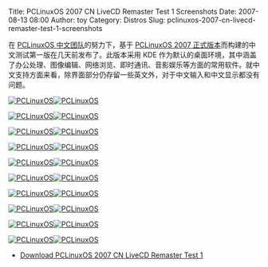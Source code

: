 Title: PCLinuxOS 2007 CN LiveCD Remaster Test 1 Screenshots
Date: 2007-08-13 08:00
Author: toy
Category: Distros
Slug: pclinuxos-2007-cn-livecd-remaster-test-1-screenshots

在 [PCLinuxOS 中文团队](http://www.pclinuxos.cn/)的努力下，基于
[PCLinuxOS 2007
正式版本](http://linuxtoy.org/archives/pclinuxos-2007-final-released.html)而构建的中文测试第一版在几天前发布了。此版本采用
KDE
作为默认的桌面环境，其中涵盖了办公处理、图像编辑、网络浏览、即时通讯、音影娱乐等方面的常用软件。就中文支持方面来看，除界面部分仍存留一些英文外，对于中文输入和中文显示都没有问题。

[![PCLinuxOS](http://i.linuxtoy.org/i/pclinuxos2007cnrt1/thumb_01.jpg)](http://i.linuxtoy.org/i/pclinuxos2007cnrt1/01.jpg)[![PCLinuxOS](http://i.linuxtoy.org/i/pclinuxos2007cnrt1/thumb_02.jpg)](http://i.linuxtoy.org/i/pclinuxos2007cnrt1/02.jpg)  

[![PCLinuxOS](http://i.linuxtoy.org/i/pclinuxos2007cnrt1/thumb_03.jpg)](http://i.linuxtoy.org/i/pclinuxos2007cnrt1/03.jpg)[![PCLinuxOS](http://i.linuxtoy.org/i/pclinuxos2007cnrt1/thumb_04.jpg)](http://i.linuxtoy.org/i/pclinuxos2007cnrt1/04.jpg)  

[![PCLinuxOS](http://i.linuxtoy.org/i/pclinuxos2007cnrt1/thumb_05.jpg)](http://i.linuxtoy.org/i/pclinuxos2007cnrt1/05.jpg)[![PCLinuxOS](http://i.linuxtoy.org/i/pclinuxos2007cnrt1/thumb_06.jpg)](http://i.linuxtoy.org/i/pclinuxos2007cnrt1/06.jpg)  

[![PCLinuxOS](http://i.linuxtoy.org/i/pclinuxos2007cnrt1/thumb_07.jpg)](http://i.linuxtoy.org/i/pclinuxos2007cnrt1/07.jpg)[![PCLinuxOS](http://i.linuxtoy.org/i/pclinuxos2007cnrt1/thumb_08.jpg)](http://i.linuxtoy.org/i/pclinuxos2007cnrt1/08.jpg)  

[![PCLinuxOS](http://i.linuxtoy.org/i/pclinuxos2007cnrt1/thumb_09.jpg)](http://i.linuxtoy.org/i/pclinuxos2007cnrt1/09.jpg)[![PCLinuxOS](http://i.linuxtoy.org/i/pclinuxos2007cnrt1/thumb_10.jpg)](http://i.linuxtoy.org/i/pclinuxos2007cnrt1/10.jpg)  

[![PCLinuxOS](http://i.linuxtoy.org/i/pclinuxos2007cnrt1/thumb_11.jpg)](http://i.linuxtoy.org/i/pclinuxos2007cnrt1/11.jpg)[![PCLinuxOS](http://i.linuxtoy.org/i/pclinuxos2007cnrt1/thumb_12.jpg)](http://i.linuxtoy.org/i/pclinuxos2007cnrt1/12.jpg)  

[![PCLinuxOS](http://i.linuxtoy.org/i/pclinuxos2007cnrt1/thumb_13.jpg)](http://i.linuxtoy.org/i/pclinuxos2007cnrt1/13.jpg)[![PCLinuxOS](http://i.linuxtoy.org/i/pclinuxos2007cnrt1/thumb_14.jpg)](http://i.linuxtoy.org/i/pclinuxos2007cnrt1/14.jpg)  

[![PCLinuxOS](http://i.linuxtoy.org/i/pclinuxos2007cnrt1/thumb_15.jpg)](http://i.linuxtoy.org/i/pclinuxos2007cnrt1/15.jpg)[![PCLinuxOS](http://i.linuxtoy.org/i/pclinuxos2007cnrt1/thumb_16.jpg)](http://i.linuxtoy.org/i/pclinuxos2007cnrt1/16.jpg)  

[![PCLinuxOS](http://i.linuxtoy.org/i/pclinuxos2007cnrt1/thumb_17.jpg)](http://i.linuxtoy.org/i/pclinuxos2007cnrt1/17.jpg)[![PCLinuxOS](http://i.linuxtoy.org/i/pclinuxos2007cnrt1/thumb_18.jpg)](http://i.linuxtoy.org/i/pclinuxos2007cnrt1/18.jpg)  

[![PCLinuxOS](http://i.linuxtoy.org/i/pclinuxos2007cnrt1/thumb_19.jpg)](http://i.linuxtoy.org/i/pclinuxos2007cnrt1/19.jpg)[![PCLinuxOS](http://i.linuxtoy.org/i/pclinuxos2007cnrt1/thumb_20.jpg)](http://i.linuxtoy.org/i/pclinuxos2007cnrt1/20.jpg)

- [Download PCLinuxOS 2007 CN LiveCD Remaster Test
1](http://www.pclinuxos.cn/index.php?option=com_doqment&Itemid=39)
